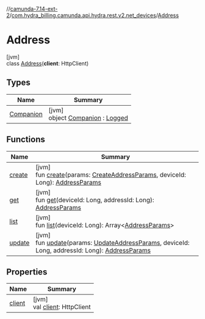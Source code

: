 //[camunda-7.14-ext-2](../../../index.md)/[com.hydra_billing.camunda.api.hydra.rest.v2.net_devices](../index.md)/[Address](index.md)

# Address

[jvm]\
class [Address](index.md)(**client**: HttpClient)

## Types

| Name | Summary |
|---|---|
| [Companion](-companion/index.md) | [jvm]<br>object [Companion](-companion/index.md) : [Logged](../../com.hydra_billing.camunda.Logger/-logged/index.md) |

## Functions

| Name | Summary |
|---|---|
| [create](create.md) | [jvm]<br>fun [create](create.md)(params: [CreateAddressParams](../../com.hydra_billing.camunda.api.hydra.rest.v2.net_devices.types/-create-address-params/index.md), deviceId: Long): [AddressParams](../../com.hydra_billing.camunda.api.hydra.rest.v2.net_devices.types/-address-params/index.md) |
| [get](get.md) | [jvm]<br>fun [get](get.md)(deviceId: Long, addressId: Long): [AddressParams](../../com.hydra_billing.camunda.api.hydra.rest.v2.net_devices.types/-address-params/index.md) |
| [list](list.md) | [jvm]<br>fun [list](list.md)(deviceId: Long): Array<[AddressParams](../../com.hydra_billing.camunda.api.hydra.rest.v2.net_devices.types/-address-params/index.md)> |
| [update](update.md) | [jvm]<br>fun [update](update.md)(params: [UpdateAddressParams](../../com.hydra_billing.camunda.api.hydra.rest.v2.net_devices.types/-update-address-params/index.md), deviceId: Long, addressId: Long): [AddressParams](../../com.hydra_billing.camunda.api.hydra.rest.v2.net_devices.types/-address-params/index.md) |

## Properties

| Name | Summary |
|---|---|
| [client](client.md) | [jvm]<br>val [client](client.md): HttpClient |
